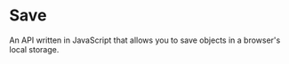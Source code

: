 Save
====

An API written in JavaScript that allows you to save objects in a browser's local storage.
